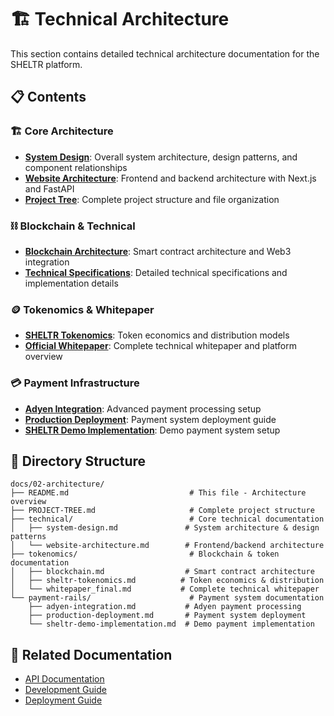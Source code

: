 # 🏗️ Technical Architecture

This section contains detailed technical architecture documentation for the SHELTR platform.

## 📋 Contents

### 🏗️ Core Architecture
- **[System Design](./technical/system-design.md)**: Overall system architecture, design patterns, and component relationships
- **[Website Architecture](./technical/website-architecture.md)**: Frontend and backend architecture with Next.js and FastAPI
- **[Project Tree](./PROJECT-TREE.md)**: Complete project structure and file organization

### ⛓️ Blockchain & Technical
- **[Blockchain Architecture](./tokenomics/blockchain.md)**: Smart contract architecture and Web3 integration
- **[Technical Specifications](./technical/)**: Detailed technical specifications and implementation details

### 🪙 Tokenomics & Whitepaper
- **[SHELTR Tokenomics](./tokenomics/sheltr-tokenomics.md)**: Token economics and distribution models
- **[Official Whitepaper](./tokenomics/whitepaper_final.md)**: Complete technical whitepaper and platform overview

### 💳 Payment Infrastructure
- **[Adyen Integration](./payment-rails/adyen-integration.md)**: Advanced payment processing setup
- **[Production Deployment](./payment-rails/production-deployment.md)**: Payment system deployment guide
- **[SHELTR Demo Implementation](./payment-rails/sheltr-demo-implementation.md)**: Demo payment system setup

## 📁 Directory Structure

```
docs/02-architecture/
├── README.md                           # This file - Architecture overview
├── PROJECT-TREE.md                     # Complete project structure
├── technical/                          # Core technical documentation
│   ├── system-design.md               # System architecture & design patterns
│   └── website-architecture.md        # Frontend/backend architecture
├── tokenomics/                         # Blockchain & token documentation
│   ├── blockchain.md                  # Smart contract architecture
│   ├── sheltr-tokenomics.md          # Token economics & distribution
│   └── whitepaper_final.md           # Complete technical whitepaper
└── payment-rails/                      # Payment system documentation
    ├── adyen-integration.md           # Adyen payment processing
    ├── production-deployment.md       # Payment system deployment
    └── sheltr-demo-implementation.md  # Demo payment implementation
```

## 🔗 Related Documentation

- [API Documentation](../03-api/README.md)
- [Development Guide](../04-development/README.md)
- [Deployment Guide](../05-deployment/README.md)
